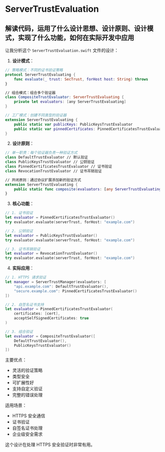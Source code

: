 #  ServerTrustEvaluation

## 解读代码，运用了什么设计思想、设计原则、设计模式，实现了什么功能，如何在实际开发中应用

让我分析这个 `ServerTrustEvaluation.swift` 文件的设计：

1. **设计模式**：
```swift
// 策略模式：不同的证书验证策略
protocol ServerTrustEvaluating {
    func evaluate(_ trust: SecTrust, forHost host: String) throws
}

// 组合模式：组合多个验证器
class CompositeTrustEvaluator: ServerTrustEvaluating {
    private let evaluators: [any ServerTrustEvaluating]
}

// 工厂模式：创建不同类型的验证器
extension ServerTrustEvaluating {
    public static var publicKeys: PublicKeysTrustEvaluator
    public static var pinnedCertificates: PinnedCertificatesTrustEvaluator
}
```

2. **设计原则**：
```swift
// 单一职责：每个验证器负责一种验证方式
class DefaultTrustEvaluator // 默认验证
class PublicKeysTrustEvaluator // 公钥验证
class PinnedCertificatesTrustEvaluator // 证书验证
class RevocationTrustEvaluator // 证书吊销验证

// 开闭原则：通过协议扩展添加新的验证方式
extension ServerTrustEvaluating {
    public static func composite(evaluators: [any ServerTrustEvaluating])
}
```

3. **核心功能**：
```swift
// 1. 证书验证
let evaluator = PinnedCertificatesTrustEvaluator()
try evaluator.evaluate(serverTrust, forHost: "example.com")

// 2. 公钥验证
let evaluator = PublicKeysTrustEvaluator()
try evaluator.evaluate(serverTrust, forHost: "example.com")

// 3. 证书吊销验证
let evaluator = RevocationTrustEvaluator()
try evaluator.evaluate(serverTrust, forHost: "example.com")
```

4. **实际应用**：
```swift
// 1. HTTPS 请求验证
let manager = ServerTrustManager(evaluators: [
    "api.example.com": DefaultTrustEvaluator(),
    "secure.example.com": PinnedCertificatesTrustEvaluator()
])

// 2. 自签名证书支持
let evaluator = PinnedCertificatesTrustEvaluator(
    certificates: [cert],
    acceptSelfSignedCertificates: true
)

// 3. 组合验证
let evaluator = CompositeTrustEvaluator([
    DefaultTrustEvaluator(),
    PublicKeysTrustEvaluator()
])
```

主要优点：
- 灵活的验证策略
- 类型安全
- 可扩展性好
- 支持自定义验证
- 完整的错误处理

适用场景：
- HTTPS 安全通信
- 证书验证
- 自签名证书处理
- 企业级安全需求

这个设计在处理 HTTPS 安全验证时非常有用。

